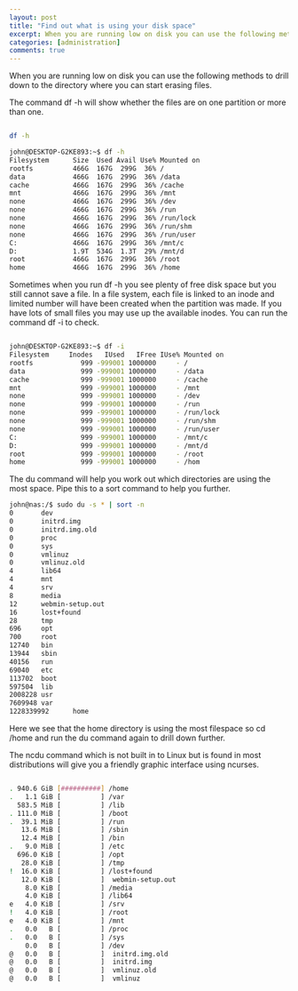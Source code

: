 ```yaml
---
layout: post
title: "Find out what is using your disk space"
excerpt: When you are running low on disk you can use the following methods to drill down to the directory where you can start erasing files.
categories: [administration]
comments: true
---
```


When you are running low on disk you can use the following methods to drill down to the directory where you can start erasing files.

The command df -h will show whether the files are on one partition or more than one.  

```bash

df -h

john@DESKTOP-G2KE893:~$ df -h
Filesystem      Size  Used Avail Use% Mounted on
rootfs          466G  167G  299G  36% /
data            466G  167G  299G  36% /data
cache           466G  167G  299G  36% /cache
mnt             466G  167G  299G  36% /mnt
none            466G  167G  299G  36% /dev
none            466G  167G  299G  36% /run
none            466G  167G  299G  36% /run/lock
none            466G  167G  299G  36% /run/shm
none            466G  167G  299G  36% /run/user
C:              466G  167G  299G  36% /mnt/c
D:              1.9T  534G  1.3T  29% /mnt/d
root            466G  167G  299G  36% /root
home            466G  167G  299G  36% /home

```

Sometimes when you run df -h you see plenty of free disk space but you still cannot save a file. In a file system, each file is linked to an inode and limited number will have been created when the partition was made. If you have lots of small files you may use up the available inodes. You can run the command df -i to check.

```bash

john@DESKTOP-G2KE893:~$ df -i
Filesystem     Inodes   IUsed   IFree IUse% Mounted on
rootfs            999 -999001 1000000     - /
data              999 -999001 1000000     - /data
cache             999 -999001 1000000     - /cache
mnt               999 -999001 1000000     - /mnt
none              999 -999001 1000000     - /dev
none              999 -999001 1000000     - /run
none              999 -999001 1000000     - /run/lock
none              999 -999001 1000000     - /run/shm
none              999 -999001 1000000     - /run/user
C:                999 -999001 1000000     - /mnt/c
D:                999 -999001 1000000     - /mnt/d
root              999 -999001 1000000     - /root
home              999 -999001 1000000     - /hom
```

The du command will help you work out which directories are using the most space. Pipe this to a sort command to help you further.


```bash
john@nas:/$ sudo du -s * | sort -n
0       dev
0       initrd.img
0       initrd.img.old
0       proc
0       sys
0       vmlinuz
0       vmlinuz.old
4       lib64
4       mnt
4       srv
8       media
12      webmin-setup.out
16      lost+found
28      tmp
696     opt
700     root
12740   bin
13944   sbin
40156   run
69040   etc
113702  boot
597504  lib
2008228 usr
7609948 var
1228339992      home
```

Here we see that the home directory is using the most filespace so cd /home and run the du command again to drill down further.

The ncdu command which is not built in to Linux but is found in most distributions will give you a friendly graphic interface using ncurses.

```bash

. 940.6 GiB [##########] /home                                                                                              1.9 GiB [          ] /usr
.   1.1 GiB [          ] /var
  583.5 MiB [          ] /lib
. 111.0 MiB [          ] /boot
.  39.1 MiB [          ] /run
   13.6 MiB [          ] /sbin
   12.4 MiB [          ] /bin
.   9.0 MiB [          ] /etc
  696.0 KiB [          ] /opt
   28.0 KiB [          ] /tmp
!  16.0 KiB [          ] /lost+found
   12.0 KiB [          ]  webmin-setup.out
    8.0 KiB [          ] /media
    4.0 KiB [          ] /lib64
e   4.0 KiB [          ] /srv
!   4.0 KiB [          ] /root
e   4.0 KiB [          ] /mnt
.   0.0   B [          ] /proc
.   0.0   B [          ] /sys
    0.0   B [          ] /dev
@   0.0   B [          ]  initrd.img.old
@   0.0   B [          ]  initrd.img
@   0.0   B [          ]  vmlinuz.old
@   0.0   B [          ]  vmlinuz

```
